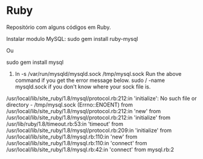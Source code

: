 Ruby
====

Repositório com alguns códigos em Ruby.


Instalar modulo MySQL:
sudo gem install ruby-mysql

Ou

sudo gem install mysql


1. ln -s /var/run/mysqld/mysqld.sock /tmp/mysql.sock
Run the above command if you get the error message below.
sudo / -name mysqld.sock if you don't know where your sock file is.

/usr/local/lib/site_ruby/1.8/mysql/protocol.rb:212:in 'initialize': No such file or directory - /tmp/mysql.sock (Errno::ENOENT)
	from /usr/local/lib/site_ruby/1.8/mysql/protocol.rb:212:in 'new'
	from /usr/local/lib/site_ruby/1.8/mysql/protocol.rb:212:in 'initialize'
	from /usr/lib/ruby/1.8/timeout.rb:53:in 'timeout'
	from /usr/local/lib/site_ruby/1.8/mysql/protocol.rb:209:in 'initialize'
	from /usr/local/lib/site_ruby/1.8/mysql.rb:110:in 'new'
	from /usr/local/lib/site_ruby/1.8/mysql.rb:110:in 'connect'
	from /usr/local/lib/site_ruby/1.8/mysql.rb:42:in 'connect'
	from mysql.rb:2
